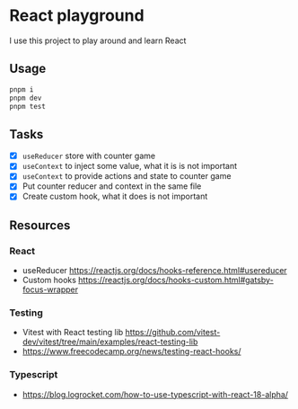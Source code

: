 # React playground

I use this project to play around and learn React

## Usage

```bash
pnpm i
pnpm dev
pnpm test
```

## Tasks

- [x] `useReducer` store with counter game
- [x] `useContext` to inject some value, what it is is not important
- [x] `useContext` to provide actions and state to counter game
- [x] Put counter reducer and context in the same file
- [x] Create custom hook, what it does is not important

## Resources

### React

- useReducer https://reactjs.org/docs/hooks-reference.html#usereducer
- Custom hooks https://reactjs.org/docs/hooks-custom.html#gatsby-focus-wrapper

### Testing

- Vitest with React testing lib https://github.com/vitest-dev/vitest/tree/main/examples/react-testing-lib
- https://www.freecodecamp.org/news/testing-react-hooks/

### Typescript

- https://blog.logrocket.com/how-to-use-typescript-with-react-18-alpha/